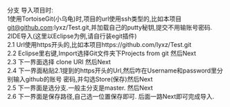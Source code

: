 分支
导入项目时:<br>
    1使用TortoiseGit(小乌龟)时,项目的url使用ssh类型的,比如本项目 git@github.com:lyxz/Test.git,并加载自己的putty秘钥,提交不用输账号密码. <br>
    2IDE导入(这里以Eclipse为例,请自行装egit插件)<br>
        2.1 Url使用https开头的,比如本项目https://github.com/lyxz/Test.git<br>
        2.2 Eclipse里右键,Import选择Git文件夹下Projects from git 然后Next<br>
        2.3 下一界面选择 clone URI 然后Next<br>
        2.4 下一界面粘贴2.1提到的https开头的Url,然后咋在Username和password里分别输入github的账号 密码,并勾选Store(保存)然后Next<br>
        2.5 下一界面是选分支.一般主分支是master. 然后Next<br>
        2.6 下一界面是保存路径,自己选一位置保存即可. 后面一路Next即可完成导入.
